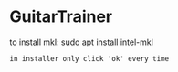 # GuitarTrainer

to install mkl:
    sudo apt install intel-mkl
    
    in installer only click 'ok' every time

